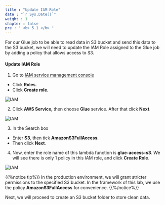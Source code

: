 ```yaml
---
title : "Update IAM Role"
date : "`r Sys.Date()`"
weight : 1
chapter : false
pre : " <b> 5.1 </b> "
---
```


For our Glue job to be able to read data in S3 bucket and send this data to the S3 bucket, we will need to update the IAM Role assigned to the Glue job by adding a policy that allows access to S3.

#### Update IAM Role

1. Go to [IAM service management console](https://console.aws.amazon.com/iamv2/home?#/home)
  + Click **Roles**.
  + Click **Create role**.

![IAM](/images/5.dataprocess/01-create_glue_role.png)

2. Click **AWS Service**, then choose **Glue** service. After that click **Next**.
 
![IAM](/images/5.dataprocess/02-choose_glue.png)

3. In the Search box
  + Enter **S3**, then tick **AmazonS3FullAccess**.
  + Then click **Next**.

4. Now, enter the role name of this lambda function is **glue-access-s3**. We will see there is only 1 policy in this IAM role, and click **Create Role**.

![IAM](/images/5.dataprocess/03-create_role.png)
 
{{%notice tip%}}
In the production environment, we will grant stricter permissions to the specified S3 bucket. In the framework of this lab, we use the policy **AmazonS3FullAccess** for convenience.
{{%/notice%}}

Next, we will proceed to create an S3 bucket folder to store clean data.